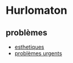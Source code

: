 # Hurlomaton
## problèmes
- [esthetiques](problemes/esthetiques.md)
- [problèmes urgents](problemes/urgent)
